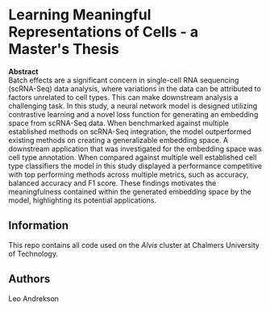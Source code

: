 # Learning Meaningful Representations of Cells - a Master's Thesis

**Abstract**
<br>
Batch effects are a significant concern in single-cell RNA sequencing (scRNA-Seq) data analysis, where variations in the data can be attributed to factors unrelated to cell types. This can make downstream analysis a challenging task. In this study, a neural network model is designed utilizing contrastive learning and a novel loss function for generating an embedding space from scRNA-Seq data. When benchmarked against multiple established methods on scRNA-Seq integration, the model outperformed existing methods on creating a generalizable embedding space. A downstream application that was investigated for the embedding space was cell type annotation. When compared against multiple well established cell type classifiers the model in this study displayed a performance competitive with top performing methods across multiple metrics, such as accuracy, balanced accuracy and F1 score. These findings motivates the meaningfulness contained within the generated embedding space by the model, highlighting its potential applications.

## Information
This repo contains all code used on the *Alvis* cluster at Chalmers University of Technology. 

## Authors
Leo Andrekson
